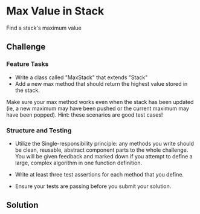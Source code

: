# Max Value in Stack
<!-- Short summary or background information -->
Find a stack's maximum value

## Challenge

### Feature Tasks

- Write a class called "MaxStack" that extends "Stack" 
- Add a new max method that should return the highest value stored in the stack.

Make sure your max method works even when the stack has been updated (ie, a new maximum may have been pushed or the current maximum may have been popped).  Hint: these scenarios are good test cases!

### Structure and Testing
- Utilize the Single-responsibility principle: any methods you write should be clean, reusable, abstract component parts to the whole challenge. You will be given feedback and marked down if you attempt to define a large, complex algorithm in one function definition.

- Write at least three test assertions for each method that you define.

- Ensure your tests are passing before you submit your solution.

## Solution
<!-- Embedded whiteboard image -->
